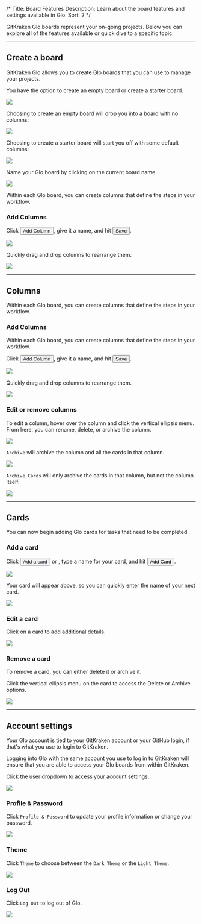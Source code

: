 /*
Title: Board Features
Description: Learn about the board features and settings available in Glo.
Sort: 2
*/

GitKraken Glo boards represent your on-going projects.  Below you can explore all of the features available or quick dive to a specific topic.

***

<a id="create-a-board"></a>

## Create a board

GitKraken Glo allows you to create Glo boards that you can use to manage your projects.

You have the option to create an empty board or create a starter board.  

<img src='/img/documentation/glo/start-glo-ing/create-board.png' srcset='/img/documentation/glo/start-glo-ing/create-board@2x.png 2x' class='img-bordered img-responsive center'>

Choosing to create an empty board will drop you into a board with no columns:

<img src='/img/documentation/glo/start-glo-ing/empty-board.png' srcset='/img/documentation/glo/start-glo-ing/empty-board@2x.png 2x' class='img-bordered img-responsive center'>

Choosing to create a starter board will start you off with some default columns:

<img src='/img/documentation/glo/start-glo-ing/starter-board.png' srcset='/img/documentation/glo/start-glo-ing/starter-board@2x.png 2x' class='img-bordered img-responsive center'>

Name your Glo board by clicking on the current board name.

<img src='/img/documentation/glo/start-glo-ing/name-board.gif' class='img-bordered img-responsive center'>

<a id="columns"></a>

Within each Glo board, you can create columns that define the steps in your workflow.

### Add Columns <a id="add-columns"></a>

Click <button class='button button--primary button--ui button--nolink'><span style='color:#141422;'>Add Column</span></button>, give it a name, and hit <button class='button button--success button--ui button--nolink'>Save</span></button>.

<img src='/img/documentation/glo/start-glo-ing/name-column.png' srcset='/img/documentation/glo/start-glo-ing/name-column@2x.png 2x' class='img-bordered img-responsive center'>

Quickly drag and drop columns to rearrange them.

<img src='/img/documentation/glo/start-glo-ing/rearrange-column.gif' class='img-bordered img-responsive center'>

***

## Columns

Within each Glo board, you can create columns that define the steps in your workflow.

<a id="add-columns"></a>

### Add Columns

Within each Glo board, you can create columns that define the steps in your workflow.

Click <button class='button button--primary button--ui button--nolink'><span style='color:#141422;'>Add Column</span></button>, give it a name, and hit <button class='button button--success button--ui button--nolink'>Save</span></button>.

<img src='/img/documentation/glo/start-glo-ing/name-column.png' srcset='/img/documentation/glo/start-glo-ing/name-column@2x.png 2x' class='img-bordered img-responsive center'>

Quickly drag and drop columns to rearrange them.

<img src='/img/documentation/glo/start-glo-ing/rearrange-column.gif' class='img-bordered img-responsive center'>

<a id="edit-or-remove-columns"></a>

### Edit or remove columns

To edit a column, hover over the column and click the vertical ellipsis menu.  From here, you can rename, delete, or archive the column.

<img src='/img/documentation/glo/start-glo-ing/edit-column.png' srcset='/img/documentation/glo/start-glo-ing/edit-column@2x.png 2x' class='img-bordered img-responsive center'>

`Archive` will archive the column and all the cards in that column.

<img src='/img/documentation/glo/start-glo-ing/archive-column.gif' class='img-bordered img-responsive center'>

`Archive Cards` will only archive the cards in that column, but not the column itself.

<img src='/img/documentation/glo/start-glo-ing/archive-cards.gif' class='img-bordered img-responsive center'>

***

<a id="cards"></a>

## Cards

You can now begin adding Glo cards for tasks that need to be completed.

<a id="add-a-card"></a>

### Add a card

Click <button class='button button--primary button--ui button--nolink'><span style='color:#141422;'>Add a card</span></button> or <i class="fa fa-plus" aria-hidden="true"></i>, type a name for your card, and hit <button class='button button--success button--ui button--nolink'>Add Card</span></button>.

<img src='/img/documentation/glo/start-glo-ing/name-card.png' srcset='/img/documentation/glo/start-glo-ing/name-card@2x.png 2x' class='img-bordered img-responsive center'>

Your card will appear above, so you can quickly enter the name of your next card.

<img src='/img/documentation/glo/start-glo-ing/create-another-card.png' srcset='/img/documentation/glo/start-glo-ing/create-another-card@2x.png 2x' class='img-bordered img-responsive center'>

<a id="edit-a-card"></a>

### Edit a card

Click on a card to add additional details.

<img src='/img/documentation/glo/start-glo-ing/add-details.png' srcset='/img/documentation/glo/start-glo-ing/add-details@2x.png 2x' class='img-bordered img-responsive center'>

<a id="remove-a-card"></a>

### Remove a card

To remove a card, you can either delete it or archive it.  

Click the vertical ellipsis menu on the card to access the Delete or Archive options.

<img src='/img/documentation/glo/start-glo-ing/remove-card.png' srcset='/img/documentation/glo/start-glo-ing/remove-card@2x.png 2x' class='img-bordered img-responsive center'>

***

<a id="account-settings"></a>

## Account settings

Your Glo account is tied to your GitKraken account or your GitHub login, if that's what you use to login to GitKraken.  

Logging into Glo with the same account you use to log in to GitKraken will ensure that you are able to access your Glo boards from within GitKraken.

Click the user dropdown to access your account settings.

<img src='/img/documentation/glo/start-glo-ing/account-settings.png' srcset='/img/documentation/glo/start-glo-ing/account-settings@2x.png 2x' class='img-bordered img-responsive center'>

<a id="profile-and-password"></a>

### Profile & Password

Click `Profile & Password` to update your profile information or change your password.

<img src='/img/documentation/glo/start-glo-ing/profile-password.png' srcset='/img/documentation/glo/start-glo-ing/profile-password@2x.png 2x' class='img-bordered img-responsive center'>

<a id="theme"></a>

### Theme

Click `Theme` to choose between the `Dark Theme` or the `Light Theme`.

<img src='/img/documentation/glo/start-glo-ing/choose-theme.png' srcset='/img/documentation/glo/start-glo-ing/choose-theme@2x.png 2x' class='img-bordered img-responsive center'>

<a id="log-out"></a>

### Log Out

Click `Log Out` to log out of Glo.  

<img src='/img/documentation/glo/start-glo-ing/log-out.png' srcset='/img/documentation/glo/start-glo-ing/log-out@2x.png 2x' class='img-bordered img-responsive center'>
